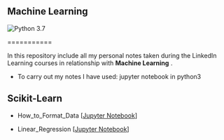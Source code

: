 ## Machine Learning

![Python 3.7](https://img.shields.io/badge/Python-3.7-blue.svg)

===========

In this repository include all my personal notes taken during the LinkedIn Learning courses in relationship with **Machine Learning** . 

* To carry out my notes I have used: jupyter notebook in python3

## Scikit-Learn


- How_to_Format_Data [[Jupyter Notebook](Scikit-Learn/Files/02_02_How_to_Format_Data.ipynb)]

- Linear_Regression [[Jupyter Notebook](Scikit-Learn/Files/02_03_Linear_Regression.ipynb)]

